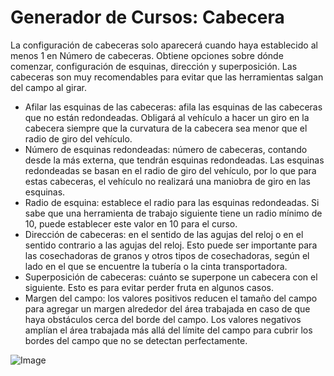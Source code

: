 # Generador de Cursos: Cabecera


La configuración de cabeceras solo aparecerá cuando haya establecido al menos 1 en Número de cabeceras.
Obtiene opciones sobre dónde comenzar, configuración de esquinas, dirección y superposición.
Las cabeceras son muy recomendables para evitar que las herramientas salgan del campo al girar.



- Afilar las esquinas de las cabeceras: afila las esquinas de las cabeceras que no están redondeadas. Obligará al vehículo a hacer un
giro en la cabecera siempre que la curvatura de la cabecera sea menor que el radio de giro del vehículo.
- Número de esquinas redondeadas: número de cabeceras, contando desde la más externa, que tendrán esquinas redondeadas. Las esquinas redondeadas se basan en el radio de giro del vehículo, por lo que para estas cabeceras, el vehículo no realizará una maniobra de giro en las esquinas.
- Radio de esquina: establece el radio para las esquinas redondeadas. Si sabe que una herramienta de trabajo siguiente tiene un radio mínimo de 10, puede establecer este valor en 10 para el curso.
- Dirección de cabeceras: en el sentido de las agujas del reloj o en el sentido contrario a las agujas del reloj. Esto puede ser importante para las cosechadoras de granos y otros tipos de cosechadoras, según el lado en el que se encuentre la tubería o la cinta transportadora.
- Superposición de cabeceras: cuánto se superpone un cabecera con el siguiente. Esto es para evitar perder fruta en algunos casos.
- Margen del campo: los valores positivos reducen el tamaño del campo para agregar un margen alrededor del área trabajada en caso de que haya obstáculos cerca del borde del campo.
Los valores negativos amplían el área trabajada más allá del límite del campo para cubrir los bordes del campo que no se detectan perfectamente.


![Image](images/sharproundcorner_0_0_330_130.png)

